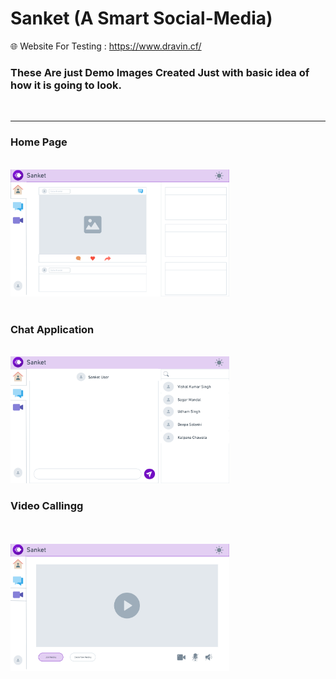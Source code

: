 # Sanket (A Smart Social-Media)

🌐 Website For Testing : https://www.dravin.cf/

### These Are just Demo Images Created Just with basic idea of how it is going to look.
<br>
<hr>
<p align="center">
<h3> Home Page</h3>
 <br>
  <img src=".\src\Components\Img\ReadmeImg\Home.png" width="350" alt="accessibility text">
  <br>
  <br>
  <h3> Chat Application</h3>
   <br>


   <img src=".\src\Components\Img\ReadmeImg\Chat.png" width="350" alt="accessibility text">
   <br><h3>Video Callingg</h3>
    <br>
  
   <br>
    <img src=".\src\Components\Img\ReadmeImg\VC.png" width="350" alt="accessibility text">
</p>
